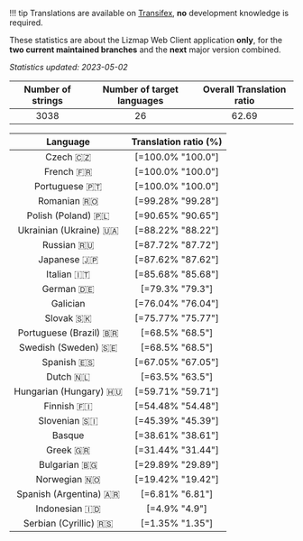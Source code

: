 <!--
DO NOT EDIT THIS FILE DIRECTLY.
It is generated automatically by transifex_stats.py in the scripts folder.
-->

!!! tip
    Translations are available on [Transifex](https://www.transifex.com/3liz-1/lizmap-locales/), **no** development
    knowledge is required.

These statistics are about the Lizmap Web Client application **only**, for the **two current
maintained branches** and the **next** major version combined.

*Statistics updated: 2023-05-02*

| Number of strings | Number of target languages | Overall Translation ratio |
|:-:|:-:|:-:|
3038|26|62.69

| Language | Translation ratio (%) |
|:-:|:-:|
Czech 🇨🇿 |[=100.0% "100.0"]|
French 🇫🇷 |[=100.0% "100.0"]|
Portuguese 🇵🇹 |[=100.0% "100.0"]|
Romanian 🇷🇴 |[=99.28% "99.28"]|
Polish (Poland) 🇵🇱 |[=90.65% "90.65"]|
Ukrainian (Ukraine) 🇺🇦 |[=88.22% "88.22"]|
Russian 🇷🇺 |[=87.72% "87.72"]|
Japanese 🇯🇵 |[=87.62% "87.62"]|
Italian 🇮🇹 |[=85.68% "85.68"]|
German 🇩🇪 |[=79.3% "79.3"]|
Galician  |[=76.04% "76.04"]|
Slovak 🇸🇰 |[=75.77% "75.77"]|
Portuguese (Brazil) 🇧🇷 |[=68.5% "68.5"]|
Swedish (Sweden) 🇸🇪 |[=68.5% "68.5"]|
Spanish 🇪🇸 |[=67.05% "67.05"]|
Dutch 🇳🇱 |[=63.5% "63.5"]|
Hungarian (Hungary) 🇭🇺 |[=59.71% "59.71"]|
Finnish 🇫🇮 |[=54.48% "54.48"]|
Slovenian 🇸🇮 |[=45.39% "45.39"]|
Basque  |[=38.61% "38.61"]|
Greek 🇬🇷 |[=31.44% "31.44"]|
Bulgarian 🇧🇬 |[=29.89% "29.89"]|
Norwegian 🇳🇴 |[=19.42% "19.42"]|
Spanish (Argentina) 🇦🇷 |[=6.81% "6.81"]|
Indonesian 🇮🇩 |[=4.9% "4.9"]|
Serbian (Cyrillic) 🇷🇸 |[=1.35% "1.35"]|

